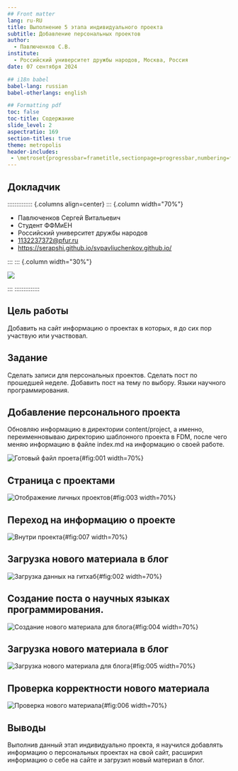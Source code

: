 ```yaml
---
## Front matter
lang: ru-RU
title: Выполнение 5 этапа индивидуального проекта
subtitle: Добавление персональных проектов
author:
  - Павлюченков С.В.
institute:
  - Российский университет дружбы народов, Москва, Россия
date: 07 сентября 2024

## i18n babel
babel-lang: russian
babel-otherlangs: english

## Formatting pdf
toc: false
toc-title: Содержание
slide_level: 2
aspectratio: 169
section-titles: true
theme: metropolis
header-includes:
 - \metroset{progressbar=frametitle,sectionpage=progressbar,numbering=fraction}
---
```



## Докладчик

:::::::::::::: {.columns align=center}
::: {.column width="70%"}

  * Павлюченков Сергей Витальевич
  * Студент ФФМиЕН
  * Российский университет дружбы народов
  * [1132237372@pfur.ru](mailto:1132237372@pfur.ru)
  * <https://serapshi.github.io/svpavliuchenkov.github.io/>

:::
::: {.column width="30%"}

![](./image/my_photo.jpg)

:::
::::::::::::::


## Цель работы

Добавить на сайт информацию о проектах в которых, я до сих пор участвую или участвовал.


## Задание

Сделать записи для персональных проектов.
Сделать пост по прошедшей неделе.
Добавить пост на тему по выбору.
Языки научного программирования.


## Добавление персонального проекта

Обновляю информацию в директории content/project, а именно, переименновываю директорию шаблонного проекта в FDM, после чего меняю информацию в файле index.md на информацию о своей работе.

![Готовый файл проета](image/1.png){#fig:001 width=70%}

## Страница с проектами 

![Отображение личных проектов](image/3.png){#fig:003 width=70%}


## Переход на информацию о проекте

![Внутри проекта](image/7.png){#fig:007 width=70%}

## Загрузка нового материала в блог

![Загрузка данных на гитхаб](image/2.png){#fig:002 width=70%}


## Создание поста о научных языках программирования. 

![Создание нового материала для блога](image/4.png){#fig:004 width=70%}

## Загрузка нового материала в блог

![Загрузка нового материала для блога](image/5.png){#fig:005 width=70%}

## Проверка корректности нового материала

![Проверка нового материала](image/6.png){#fig:006 width=70%}


## Выводы

Выполнив данный этап индивидуально проекта, я научился добавлять информацию о персональных проектах на свой сайт, расширил информацию о себе на сайте и загрузил новый материал в блог.
